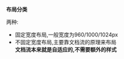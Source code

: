 **布局分类**  
  
两种:  
* 固定宽度布局,一般宽度为960/1000/1024px  
* 不固定宽度布局,主要靠文档流的原理来布局  
**文档流本来就是自适应的,不需要额外的样式**

